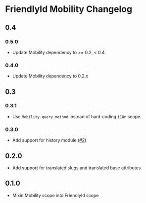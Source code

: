 # FriendlyId Mobility Changelog

## 0.4

### 0.5.0
* Update Mobility dependency to >= 0.2, < 0.4

### 0.4.0
* Update Mobility dependency to 0.2.x

## 0.3

### 0.3.1
* Use `Mobility.query_method` instead of hard-coding `i18n` scope.

### 0.3.0
* Add support for history module ([#2](https://github.com/shioyama/friendly_id-mobility/pull/2))

## 0.2.0
* Add support for translated slugs and translated base attributes

## 0.1.0
* Mixin Mobility scope into FriendlyId scope




